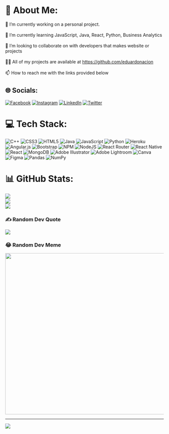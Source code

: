 # 💫 About Me:
🔭 I’m currently working on a personal project.<br><br>🌱 I’m currently learning JavaScript, Java, React, Python, Business Analytics<br><br>👯 I’m looking to collaborate on with developers that makes website or projects<br><br>👨‍💻 All of my projects are available at https://github.com/eduardonacion<br><br>📫 How to reach me with the links provided below


## 🌐 Socials:
[![Facebook](https://img.shields.io/badge/Facebook-%231877F2.svg?logo=Facebook&logoColor=white)](https://facebook.com/eduardogabriel.nacion) [![Instagram](https://img.shields.io/badge/Instagram-%23E4405F.svg?logo=Instagram&logoColor=white)](https://instagram.com/eduardonacion) [![LinkedIn](https://img.shields.io/badge/LinkedIn-%230077B5.svg?logo=linkedin&logoColor=white)]([https://linkedin.com/in/eduardonacion](https://www.linkedin.com/in/eduardo-gabriel-nacion-395b8924b/)) [![Twitter](https://img.shields.io/badge/Twitter-%231DA1F2.svg?logo=Twitter&logoColor=white)](https://twitter.com/eduardonacion) 

# 💻 Tech Stack:
![C++](https://img.shields.io/badge/c++-%2300599C.svg?style=for-the-badge&logo=c%2B%2B&logoColor=white) ![CSS3](https://img.shields.io/badge/css3-%231572B6.svg?style=for-the-badge&logo=css3&logoColor=white) ![HTML5](https://img.shields.io/badge/html5-%23E34F26.svg?style=for-the-badge&logo=html5&logoColor=white) ![Java](https://img.shields.io/badge/java-%23ED8B00.svg?style=for-the-badge&logo=java&logoColor=white) ![JavaScript](https://img.shields.io/badge/javascript-%23323330.svg?style=for-the-badge&logo=javascript&logoColor=%23F7DF1E) ![Python](https://img.shields.io/badge/python-3670A0?style=for-the-badge&logo=python&logoColor=ffdd54) ![Heroku](https://img.shields.io/badge/heroku-%23430098.svg?style=for-the-badge&logo=heroku&logoColor=white) ![Angular.js](https://img.shields.io/badge/angular.js-%23E23237.svg?style=for-the-badge&logo=angularjs&logoColor=white) ![Bootstrap](https://img.shields.io/badge/bootstrap-%23563D7C.svg?style=for-the-badge&logo=bootstrap&logoColor=white) ![NPM](https://img.shields.io/badge/NPM-%23000000.svg?style=for-the-badge&logo=npm&logoColor=white) ![NodeJS](https://img.shields.io/badge/node.js-6DA55F?style=for-the-badge&logo=node.js&logoColor=white) ![React Router](https://img.shields.io/badge/React_Router-CA4245?style=for-the-badge&logo=react-router&logoColor=white) ![React Native](https://img.shields.io/badge/react_native-%2320232a.svg?style=for-the-badge&logo=react&logoColor=%2361DAFB) ![React](https://img.shields.io/badge/react-%2320232a.svg?style=for-the-badge&logo=react&logoColor=%2361DAFB) ![MongoDB](https://img.shields.io/badge/MongoDB-%234ea94b.svg?style=for-the-badge&logo=mongodb&logoColor=white) ![Adobe Illustrator](https://img.shields.io/badge/adobeillustrator-%23FF9A00.svg?style=for-the-badge&logo=adobeillustrator&logoColor=white) ![Adobe Lightroom](https://img.shields.io/badge/Adobe%20Lightroom-31A8FF.svg?style=for-the-badge&logo=Adobe%20Lightroom&logoColor=white) ![Canva](https://img.shields.io/badge/Canva-%2300C4CC.svg?style=for-the-badge&logo=Canva&logoColor=white) 	![Figma](https://img.shields.io/badge/figma-%23F24E1E.svg?style=for-the-badge&logo=figma&logoColor=white) ![Pandas](https://img.shields.io/badge/pandas-%23150458.svg?style=for-the-badge&logo=pandas&logoColor=white) ![NumPy](https://img.shields.io/badge/numpy-%23013243.svg?style=for-the-badge&logo=numpy&logoColor=white)
# 📊 GitHub Stats:
![](https://github-readme-stats.vercel.app/api?username=eduardonacion&theme=gotham&hide_border=false&include_all_commits=true&count_private=true)<br/>
![](https://github-readme-streak-stats.herokuapp.com/?user=eduardonacion&theme=gotham&hide_border=false)<br/>
![](https://github-readme-stats.vercel.app/api/top-langs/?username=eduardonacion&theme=gotham&hide_border=false&include_all_commits=true&count_private=true&layout=compact)

### ✍️ Random Dev Quote
![](https://quotes-github-readme.vercel.app/api?type=horizontal&theme=gruvbox)

### 😂 Random Dev Meme
<img src="https://random-memer.herokuapp.com/" width="512px"/>

---
[![](https://visitcount.itsvg.in/api?id=eduardonacion&icon=2&color=3)](https://visitcount.itsvg.in)

<!-- Proudly created with GPRM ( https://gprm.itsvg.in ) -->
